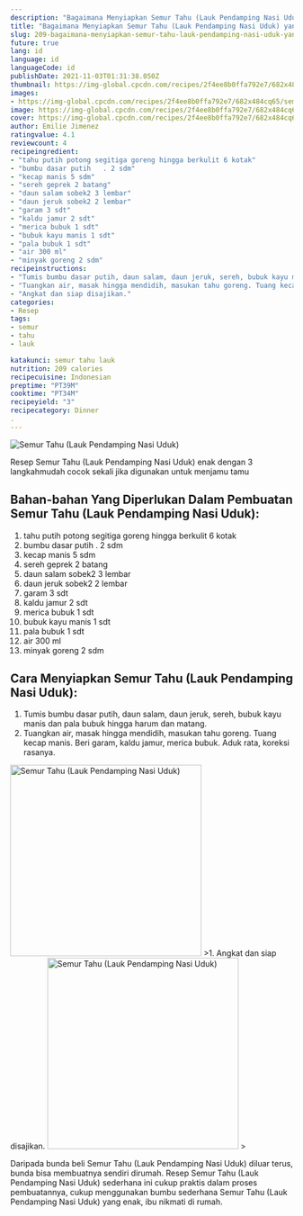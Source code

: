```yaml
---
description: "Bagaimana Menyiapkan Semur Tahu (Lauk Pendamping Nasi Uduk) yang Lezat"
title: "Bagaimana Menyiapkan Semur Tahu (Lauk Pendamping Nasi Uduk) yang Lezat"
slug: 209-bagaimana-menyiapkan-semur-tahu-lauk-pendamping-nasi-uduk-yang-lezat
future: true
lang: id
language: id
languageCode: id
publishDate: 2021-11-03T01:31:38.050Z 
thumbnail: https://img-global.cpcdn.com/recipes/2f4ee8b0ffa792e7/682x484cq65/semur-tahu-lauk-pendamping-nasi-uduk-foto-resep-utama.png
images:
- https://img-global.cpcdn.com/recipes/2f4ee8b0ffa792e7/682x484cq65/semur-tahu-lauk-pendamping-nasi-uduk-foto-resep-utama.png
image: https://img-global.cpcdn.com/recipes/2f4ee8b0ffa792e7/682x484cq65/semur-tahu-lauk-pendamping-nasi-uduk-foto-resep-utama.png
cover: https://img-global.cpcdn.com/recipes/2f4ee8b0ffa792e7/682x484cq65/semur-tahu-lauk-pendamping-nasi-uduk-foto-resep-utama.png
author: Emilie Jimenez
ratingvalue: 4.1
reviewcount: 4
recipeingredient:
- "tahu putih potong segitiga goreng hingga berkulit 6 kotak"
- "bumbu dasar putih   . 2 sdm"
- "kecap manis 5 sdm"
- "sereh geprek 2 batang"
- "daun salam sobek2 3 lembar"
- "daun jeruk sobek2 2 lembar"
- "garam 3 sdt"
- "kaldu jamur 2 sdt"
- "merica bubuk 1 sdt"
- "bubuk kayu manis 1 sdt"
- "pala bubuk 1 sdt"
- "air 300 ml"
- "minyak goreng 2 sdm"
recipeinstructions:
- "Tumis bumbu dasar putih, daun salam, daun jeruk, sereh, bubuk kayu manis dan pala bubuk hingga harum dan matang."
- "Tuangkan air, masak hingga mendidih, masukan tahu goreng. Tuang kecap manis. Beri garam, kaldu jamur, merica bubuk. Aduk rata, koreksi rasanya."
- "Angkat dan siap disajikan."
categories:
- Resep
tags:
- semur
- tahu
- lauk

katakunci: semur tahu lauk 
nutrition: 209 calories
recipecuisine: Indonesian
preptime: "PT39M"
cooktime: "PT34M"
recipeyield: "3"
recipecategory: Dinner
. 
---
```



![Semur Tahu (Lauk Pendamping Nasi Uduk)](https://img-global.cpcdn.com/recipes/2f4ee8b0ffa792e7/682x484cq65/semur-tahu-lauk-pendamping-nasi-uduk-foto-resep-utama.png)

Resep Semur Tahu (Lauk Pendamping Nasi Uduk)  enak dengan 3 langkahmudah cocok sekali jika digunakan untuk menjamu tamu

<!--inarticleads1-->

## Bahan-bahan Yang Diperlukan Dalam Pembuatan Semur Tahu (Lauk Pendamping Nasi Uduk):

1. tahu putih potong segitiga goreng hingga berkulit 6 kotak
1. bumbu dasar putih   . 2 sdm
1. kecap manis 5 sdm
1. sereh geprek 2 batang
1. daun salam sobek2 3 lembar
1. daun jeruk sobek2 2 lembar
1. garam 3 sdt
1. kaldu jamur 2 sdt
1. merica bubuk 1 sdt
1. bubuk kayu manis 1 sdt
1. pala bubuk 1 sdt
1. air 300 ml
1. minyak goreng 2 sdm



<!--inarticleads2-->

## Cara Menyiapkan Semur Tahu (Lauk Pendamping Nasi Uduk):

1. Tumis bumbu dasar putih, daun salam, daun jeruk, sereh, bubuk kayu manis dan pala bubuk hingga harum dan matang.
1. Tuangkan air, masak hingga mendidih, masukan tahu goreng. Tuang kecap manis. Beri garam, kaldu jamur, merica bubuk. Aduk rata, koreksi rasanya.
<img class="lazyload" data-src="https://img-global.cpcdn.com/steps/0ead52fabeb0ee43/160x128cq70/semur-tahu-lauk-pendamping-nasi-uduk-langkah-memasak-2-foto.png" alt="Semur Tahu (Lauk Pendamping Nasi Uduk)" width="340" height="340">
>1. Angkat dan siap disajikan.
<img class="lazyload" data-src="https://img-global.cpcdn.com/steps/b742db136c795e4b/160x128cq70/semur-tahu-lauk-pendamping-nasi-uduk-langkah-memasak-3-foto.png" alt="Semur Tahu (Lauk Pendamping Nasi Uduk)" width="340" height="340">
>



Daripada bunda beli  Semur Tahu (Lauk Pendamping Nasi Uduk)  diluar terus, bunda  bisa membuatnya sendiri dirumah. Resep  Semur Tahu (Lauk Pendamping Nasi Uduk)  sederhana ini cukup praktis dalam proses pembuatannya, cukup menggunakan bumbu sederhana  Semur Tahu (Lauk Pendamping Nasi Uduk)  yang enak, ibu nikmati di rumah.
